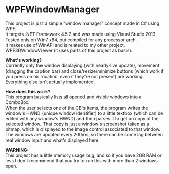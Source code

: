# WPFWindowManager

This project is just a simple "window manager" concept made in C# using WPF.  
It targets .NET Framework 4.5.2 and was made using Visual Studio 2013.  
Tested only on Win7 x64, but compiled for any processor arch.  
It makes use of WinAPI and is related to my other project, WPF3DWindowViewer (it uses parts of this project as basis).  
  
<b>What's working?</b>  
Currently only the window displaying (with nearly-live update), movement (dragging the caption bar) and close/resize/minimize buttons (which work if you press on his location, even if they're not present) are working. Everything else isn't actually implemented.  
  
<b>How does this work?</b>  
This program basically lists all opened and visible windows into a ComboBox.  
When the user selects one of the CB's items, the program writes the window's HWND (unique window identifier) to a little textbox (which can be edited with any window's HWND) and then parses it to get an copy of the selected window. That copy is just a window's screenshot taken as a bitmap, which is displayed to the Image control associated to that window.  
The windows are updated every 200ms, so there can be some lag between real window input and what's displayed here.  
  
<b>WARNING:</b>  
This project has a little memory usage bug, and so if you have 2GB RAM or less I don't recommend that you try to run this with more than 2 windows open. 
